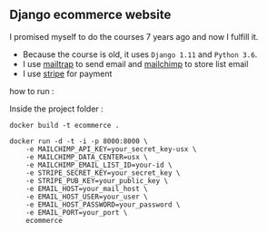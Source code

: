 ## Django ecommerce website

I promised myself to do the courses 7 years ago and now I fulfill it.

- Because the course is old, it uses `Django 1.11` and `Python 3.6`.
- I use [mailtrap](mailtrap) to send email and [mailchimp](https://mailchimp.com/) to store list email
- I use [stripe](https://stripe.com/) for payment

how to run :

Inside the project folder :
```
docker build -t ecommerce .
```
```
docker run -d -t -i -p 8000:8000 \
    -e MAILCHIMP_API_KEY=your_secret_key-usx \
    -e MAILCHIMP_DATA_CENTER=usx \
    -e MAILCHIMP_EMAIL_LIST_ID=your-id \
    -e STRIPE_SECRET_KEY=your_secret_key \
    -e STRIPE_PUB_KEY=your_public_key \
    -e EMAIL_HOST=your_mail_host \
    -e EMAIL_HOST_USER=your_user \
    -e EMAIL_HOST_PASSWORD=your_password \
    -e EMAIL_PORT=your_port \
    ecommerce
```
